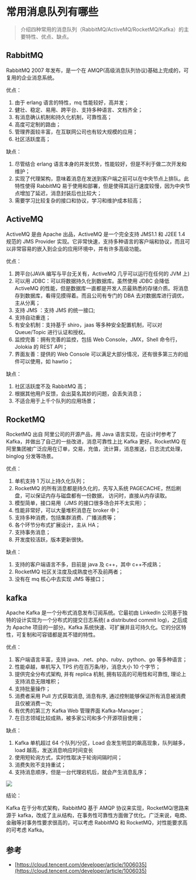 # 常用消息队列有哪些

> 介绍四种常用的消息队列（RabbitMQ/ActiveMQ/RocketMQ/Kafka）的主要特性、优点、缺点。

## RabbitMQ

RabbitMQ 2007 年发布，是一个在 AMQP(高级消息队列协议)基础上完成的，可复用的企业消息系统。

优点：

1. 由于 erlang 语言的特性，mq 性能较好，高并发；
2. 健壮、稳定、易用、跨平台、支持多种语言、文档齐全；
3. 有消息确认机制和持久化机制，可靠性高；
4. 高度可定制的路由；
5. 管理界面较丰富，在互联网公司也有较大规模的应用；
6. 社区活跃度高；

缺点：

1. 尽管结合 erlang 语言本身的并发优势，性能较好，但是不利于做二次开发和维护；
2. 实现了代理架构，意味着消息在发送到客户端之前可以在中央节点上排队。此特性使得 RabbitMQ 易于使用和部署，但是使得其运行速度较慢，因为中央节点增加了延迟，消息封装后也比较大；
3. 需要学习比较复杂的接口和协议，学习和维护成本较高；

## ActiveMQ

ActiveMQ 是由 Apache 出品，ActiveMQ 是一个完全支持 JMS1.1 和 J2EE 1.4 规范的 JMS Provider 实现。它非常快速，支持多种语言的客户端和协议，而且可以非常容易的嵌入到企业的应用环境中，并有许多高级功能。

优点：

1. 跨平台(JAVA 编写与平台无关有，ActiveMQ 几乎可以运行在任何的 JVM 上)
2. 可以用 JDBC：可以将数据持久化到数据库。虽然使用 JDBC 会降低 ActiveMQ 的性能，但是数据库一直都是开发人员最熟悉的存储介质。将消息存到数据库，看得见摸得着。而且公司有专门的 DBA 去对数据库进行调优，主从分离；
3. 支持 JMS ：支持 JMS 的统一接口;
4. 支持自动重连；
5. 有安全机制：支持基于 shiro，jaas 等多种安全配置机制，可以对 Queue/Topic 进行认证和授权。
6. 监控完善：拥有完善的监控，包括 Web Console，JMX，Shell 命令行，Jolokia 的 REST API；
7. 界面友善：提供的 Web Console 可以满足大部分情况，还有很多第三方的组件可以使用，如 hawtio；

缺点：

1. 社区活跃度不及 RabbitMQ 高；
2. 根据其他用户反馈，会出莫名其妙的问题，会丢失消息；
3. 不适合用于上千个队列的应用场景；

## RocketMQ

RocketMQ 出自 阿里公司的开源产品，用 Java 语言实现，在设计时参考了 Kafka，并做出了自己的一些改进，消息可靠性上比 Kafka 更好。RocketMQ 在阿里集团被广泛应用在订单，交易，充值，流计算，消息推送，日志流式处理，binglog 分发等场景。

优点：

1. 单机支持 1 万以上持久化队列；
2. RocketMQ 的所有消息都是持久化的，先写入系统 PAGECACHE，然后刷盘，可以保证内存与磁盘都有一份数据， 访问时，直接从内存读取。
3. 模型简单，接口易用（JMS 的接口很多场合并不太实用）；
4. 性能非常好，可以大量堆积消息在 broker 中；
5. 支持多种消费，包括集群消费、广播消费等；
6. 各个环节分布式扩展设计，主从 HA；
7. 支持事务消息；
8. 开发度较活跃，版本更新很快。

缺点：

1. 支持的客户端语言不多，目前是 java 及 c++，其中 c++不成熟；
2. RocketMQ 社区关注度及成熟度也不及前两者；
3. 没有在 mq 核心中去实现 JMS 等接口；

## kafka

Apache Kafka 是一个分布式消息发布订阅系统。它最初由 LinkedIn 公司基于独特的设计实现为一个分布式的提交日志系统( a distributed commit log)，之后成为 Apache 项目的一部分。Kafka 系统快速、可扩展并且可持久化。它的分区特性，可复制和可容错都是其不错的特性。

优点：

1. 客户端语言丰富，支持 java、.net、php、ruby、python、go 等多种语言；
2. 性能卓越，单机写入 TPS 约在百万条/秒，消息大小 10 个字节；
3. 提供完全分布式架构, 并有 replica 机制, 拥有较高的可用性和可靠性, 理论上支持消息无限堆积；
4. 支持批量操作；
5. 消费者采用 Pull 方式获取消息, 消息有序, 通过控制能够保证所有消息被消费且仅被消费一次;
6. 有优秀的第三方 Kafka Web 管理界面 Kafka-Manager；
7. 在日志领域比较成熟，被多家公司和多个开源项目使用；

缺点：

1. Kafka 单机超过 64 个队列/分区，Load 会发生明显的飙高现象，队列越多，load 越高，发送消息响应时间变长
2. 使用短轮询方式，实时性取决于轮询间隔时间；
3. 消费失败不支持重试；
4. 支持消息顺序，但是一台代理宕机后，就会产生消息乱序；

![](https://imgs.dreamcat.ink/byte/1644300663455.png)

结论：

Kafka 在于分布式架构，RabbitMQ 基于 AMQP 协议来实现，RocketMQ/思路来源于 kafka，改成了主从结构，在事务性可靠性方面做了优化。广泛来说，电商、金融等对事务性要求很高的，可以考虑 RabbitMQ 和 RocketMQ，对性能要求高的可考虑 Kafka。

## 参考

- [https://cloud.tencent.com/developer/article/1006035](https://cloud.tencent.com/developer/article/1006035)
